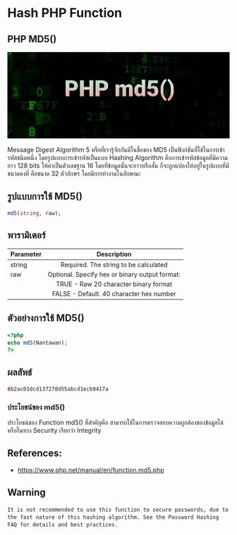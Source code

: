 # Hash PHP Function
## PHP MD5()
![](md5.jpg)

Message Digest Algorithm 5 หรือที่เรารู้จักกันดีในชื่อของ MD5 เป็นฟังก์ชันที่ใช้ในการเข้ารหัสชนิดหนึ่ง
โดยรูปแบบการเข้ารหัสเป็นแบบ Hashing Algorithm คือการเข้ารหัสข้อมูลที่มีความยาว 128 bits ให้ค่าเป็นตัวเลขฐาน 16
โดยที่ข้อมูลนั้นจะยาวหรือสั้น ก็จะถูกแปลงให้อยู่ในรูปแบบที่มีขนาดคงที่ คือขนาด 32 ตัวอักษร โดยมีการทำงานในลักษณะ 

## รูปแบบการใช้  MD5()
````PHP
md5(string, raw);
````
## พารามิเตอร์ 
|  Parameter  |                     Description                           |
|-------------|:---------------------------------------------------------:|
|string       |Required. The string to be calculated                      |
|raw          |Optional. Specify hex or binary output format:             |
|             |            TRUE - Raw 20 character binary format          |
|             |             FALSE - Default. 40 character hex number      |


## ตัวอย่างการใช้  MD5()
````PHP
<?php 
echo md5(Nantawan); 
?>
````
## ผลลัพธ์
````PHP
6b2ac01dcd137278d55abcd1ecb9417a
````

### ประโยชน์ของ md5()
ประโยชน์ของ Function md5() ที่สำคัญคือ สามารถใช้ในการตรวจสอบความถูกต้องของข้อมูลได้หรือในทาง Security เรียกว่า Integrity

## References:
- https://www.php.net/manual/en/function.md5.php

## Warning
`It is not recommended to use this function to secure passwords, due to the fast nature of this hashing algorithm. See the Password Hashing FAQ for details and best practices.`
